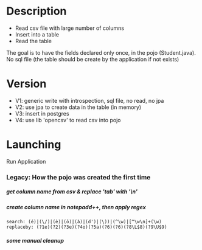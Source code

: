 # Description
- Read csv file with large number of columns
- Insert into a table 
- Read the table

The goal is to have the fields declared only once, in the pojo (Student.java). No sql file (the table should be create by the application if not exists)

# Version
- V1: generic write with introspection, sql file, no read, no jpa
- V2: use jpa to create data in the table (in memory)
- V3: insert in postgres
- V4: use lib 'opencsv' to read csv into pojo

# Launching
Run Application

### Legacy: How the pojo was created the first time
##### get column name from csv & replace 'tab' with '\n'
##### create column name in notepadd++, then apply regex
    search: (é)|(\/)|(è)|(ô)|(à)|(d')|(\))|(^\w)|[^\w\n]+(\w)
    replaceby: (?1e)(?2)(?3e)(?4o)(?5a)(?6)(?6)(?8\L$8)(?9\U$9)
##### some manual cleanup


